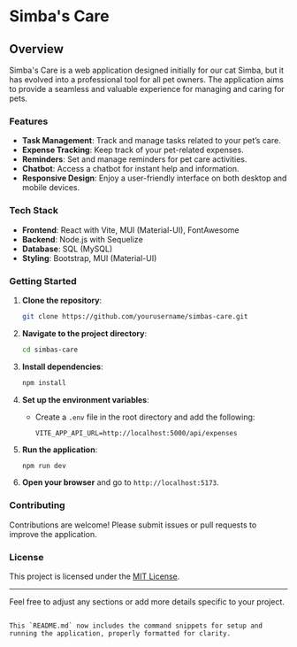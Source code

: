 # Simba's Care

## Overview

Simba's Care is a web application designed initially for our cat Simba, but it has evolved into a professional tool for all pet owners. The application aims to provide a seamless and valuable experience for managing and caring for pets. 

### Features
- **Task Management**: Track and manage tasks related to your pet’s care.
- **Expense Tracking**: Keep track of your pet-related expenses.
- **Reminders**: Set and manage reminders for pet care activities.
- **Chatbot**: Access a chatbot for instant help and information.
- **Responsive Design**: Enjoy a user-friendly interface on both desktop and mobile devices.

### Tech Stack
- **Frontend**: React with Vite, MUI (Material-UI), FontAwesome
- **Backend**: Node.js with Sequelize
- **Database**: SQL (MySQL)
- **Styling**: Bootstrap, MUI (Material-UI)

### Getting Started

1. **Clone the repository**:
   ```bash
   git clone https://github.com/yourusername/simbas-care.git
   ```

2. **Navigate to the project directory**:
   ```bash
   cd simbas-care
   ```

3. **Install dependencies**:
   ```bash
   npm install
   ```

4. **Set up the environment variables**:
   - Create a `.env` file in the root directory and add the following:
     ```env
     VITE_APP_API_URL=http://localhost:5000/api/expenses
     ```

5. **Run the application**:
   ```bash
   npm run dev
   ```

6. **Open your browser** and go to `http://localhost:5173`.

### Contributing

Contributions are welcome! Please submit issues or pull requests to improve the application.

### License

This project is licensed under the [MIT License](LICENSE).

---

Feel free to adjust any sections or add more details specific to your project.
```

This `README.md` now includes the command snippets for setup and running the application, properly formatted for clarity.
